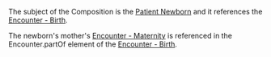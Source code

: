The subject of the Composition is the [Patient Newborn](http://hl7.org/fhir/us/bfdr/StructureDefinition/Patient-Newborn) and it references the [Encounter - Birth](http://hl7.org/fhir/us/bfdr/StructureDefinition/Encounter-Birth). 

The newborn's mother's [Encounter - Maternity](http://hl7.org/fhir/us/bfdr/StructureDefinition/Encounter-Maternity) is referenced in the Encounter.partOf element of the [Encounter - Birth](http://hl7.org/fhir/us/bfdr/StructureDefinition/Encounter-Birth).